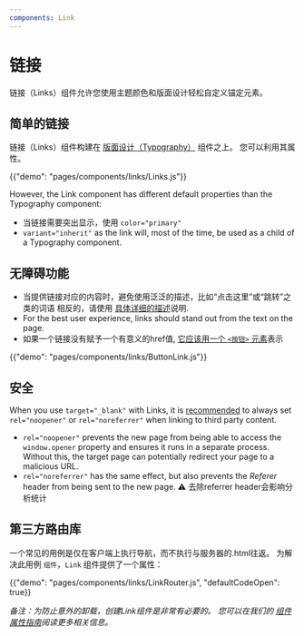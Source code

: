 ```yaml
---
components: Link
---
```


# 链接

<p class="description">链接（Links）组件允许您使用主题颜色和版面设计轻松自定义锚定元素。</p>

## 简单的链接

链接（Links）组件构建在 [版面设计（Typography）](/api/typography/) 组件之上。 您可以利用其属性。

{{"demo": "pages/components/links/Links.js"}}

However, the Link component has different default properties than the Typography component:

- 当链接需要突出显示，使用 `color="primary"`
- `variant="inherit"` as the link will, most of the time, be used as a child of a Typography component.

## 无障碍功能

- 当提供链接对应的内容时，避免使用泛泛的描述，比如“点击这里”或“跳转”之类的词语 相反的，请使用 [具体详细的描述](https://developers.google.com/web/tools/lighthouse/audits/descriptive-link-text)说明.
- For the best user experience, links should stand out from the text on the page.
- 如果一个链接没有赋予一个有意义的href值, [它应该用一个 `<按钮>` 元素](https://github.com/evcohen/eslint-plugin-jsx-a11y/blob/master/web-app/rules/anchor-is-valid.md)表示

{{"demo": "pages/components/links/ButtonLink.js"}}

## 安全

When you use `target="_blank"` with Links, it is [recommended](https://developers.google.com/web/tools/lighthouse/audits/noopener) to always set `rel="noopener"` or `rel="noreferrer"` when linking to third party content.

- `rel="noopener"` prevents the new page from being able to access the `window.opener` property and ensures it runs in a separate process. Without this, the target page can potentially redirect your page to a malicious URL.
- `rel="noreferrer"` has the same effect, but also prevents the *Referer* header from being sent to the new page. ⚠️ 去除referrer header会影响分析统计

## 第三方路由库

一个常见的用例是仅在客户端上执行导航，而不执行与服务器的.html往返。 为解决此用例 `组件`，`Link` 组件提供了一个属性：

{{"demo": "pages/components/links/LinkRouter.js", "defaultCodeOpen": true}}

*备注：为防止意外的卸载，创建Link组件是非常有必要的。 您可以在我们的 [组件属性指南](/guides/composition/#component-property)阅读更多相关信息。*
